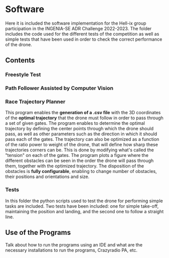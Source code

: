 # Software
Here it is included the software implementation for the Hell-ix group participation in the INGENIA-SE ADR Challenge 2022-2023. The folder includes the code used for the different tests of the competition as well as simple tests that have been used in order to check the correct performance of the drone.

## Contents

### Freestyle Test

### Path Follower Assisted by Computer Vision

### Race Trajectory Planner
This program enables the  **generation of a .csv file** with the 3D coordinates of the  **optimal trajectory** that  the drone must follow in  order to pass through  a set of  given  gates. The  program enables  to  determine the optimal trajectory by defining the center points through which the drone should pass, as well as other parameters such as  the direction in which it should pass  each of the gates. The trajectory can also be  optimized as  a function of the  ratio power to  weight  of the drone,  that  will  define  how  sharp  these  trajectories corners  can be. This is done by modifying what's called the "tension" on each of the gates. The program plots a figure where the different obstacles can be seen in the order the drone will pass through them, together with the optimized trajectory. The disposition of the obstacles is **fully configurable**, enabling to change number of obstacles, their positions and orientations and size.

### Tests
In this folder the python scripts used to test the drone for performing simple tasks are included. Two tests have been included: one for simple take-off, maintaining the position and landing, and the second one to follow a straight line.

## Use of the Programs
Talk about how to run the programs using an IDE and what are the necessary installations to run the programs, Crazyradio PA, etc.
